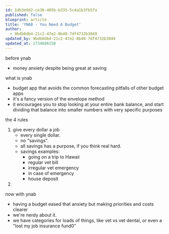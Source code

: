 ```yaml
---
id: 1db3e9d2-ce30-405b-b335-5c4a1b3fb5fa
published: false
blueprint: article
title: 'YNAB - You Need A Budget'
author:
  - 9bdb0db4-21c2-47e2-8b40-7df4732b3849
updated_by: 9bdb0db4-21c2-47e2-8b40-7df4732b3849
updated_at: 1734686150
---
```

before ynab
- money anxiety despite being great at saving


what is ynab
- budget app that avoids the common forecasting pitfalls of other budget apps
- it's a fancy version of the envelope method
- it encourages you to stop looking at your entire bank balance, and start dividing that balance into smaller numbers with very specific purposes

the 4 rules
1. give every dollar a job
	- every single dollar. 
	- no "savings". 
	- all savings has a purpose, if you think real hard.
	- savings examples: 
		- going on a trip to Hawaii
		- regular vet bill
		- irregular vet emergency
		- in case of emergency
		- house deposit
2. 

now with ynab
- having a budget eased that anxiety but making priorities and costs clearer
- we're nerdy about it.
- we have categories for loads of things, like vet vs vet dental, or even a "lost my job insurance fund0"